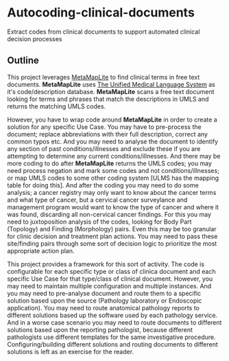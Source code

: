 # Autocoding-clinical-documents
Extract codes from clinical documents to support automated clinical decision processes

## Outline
This project leverages [MetaMapLite](https://lhncbc.nlm.nih.gov/ii/tools/MetaMap/run-locally/MetaMapLite.html)
to find clinical terms in free text documents. **MetaMapLite** uses [The Unified Medical Language System](http://www.nlm.nih.gov/research/umls/) as it's code/description database. **MetaMapLite** scans a free text document looking for terms and phrases that match the descriptions in UMLS and returns the matching UMLS codes.

However, you have to wrap code around **MetaMapLite** in order to create a solution for any specific Use Case. You may have to pre-process the document; replace abbreviations with their full description, correct any common typos etc. And you may need to analyse the document to identify any section of past conditions/illnesses and exclude these if you are attempting to determine any current conditions/illnesses. And there may be more coding to do after **MetaMapLite** returns the UMLS codes; you may need process negation and mark some codes and not conditions/illnesses; or map UMLS codes to some other coding system [ULMS has the mapping table for doing this]. And after the coding you may need to do some analysis; a cancer registry may only want to know about the cancer terms and what type of cancer, but a cervical cancer surveylance and management program would want to know the type of cancer and where it was found, discarding all non-cervical cancer findings. For this you may need to juxtoposition analysis of the codes, looking for Body Part (Topology) and Finding (Morphology) pairs. Even this may be too granular for clinic decision and treatment plan actions. You may need to pass these site/finding pairs through some sort of decision logic to prioritize the most appropriate action plan.

This project provides a framework for this sort of activity. The code is configurable for each specific type or class of clinica document and each specific Use Case for that type/class of clinical document. However, you may need to maintain multiple configuration and multiple instances. And you may need to pre-analyse document and route them to a specific solution based upon the source (Pathology laboratory or Endoscopic application).
You may need to route anatomical pathology reports to different solutions based up the software used by each pathology service. And in a worse case scenario you may need to route documents to different solutions based upon the reporting pathologist, because different pathologists use different templates for the same investigative procedure. Configuring/building different solutions and routing documents to different solutions is left as an exercise for the reader.
